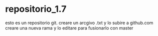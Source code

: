 # repositorio_1.7
esto es un repositorio git.
creare un arcgivo .txt y lo subire a github.com
creare una nueva rama y lo editare para fusionarlo con master

